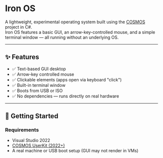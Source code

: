 # Iron OS

A lightweight, experimental operating system built using the [COSMOS](https://github.com/CosmosOS/Cosmos) project in C#.  
Iron OS features a basic GUI, an arrow-key-controlled mouse, and a simple terminal window — all running without an underlying OS.

---

## ✨ Features

- ✅ Text-based GUI desktop
- ✅ Arrow-key controlled mouse
- ✅ Clickable elements (apps open via keyboard "click")
- ✅ Built-in terminal window
- ✅ Boots from USB or ISO
- ✅ No dependencies — runs directly on real hardware

---

## 🚀 Getting Started

### Requirements

- Visual Studio 2022
- [COSMOS UserKit (2022+)](https://github.com/CosmosOS/Cosmos/releases)
- A real machine or USB boot setup (GUI may not render in VMs)
